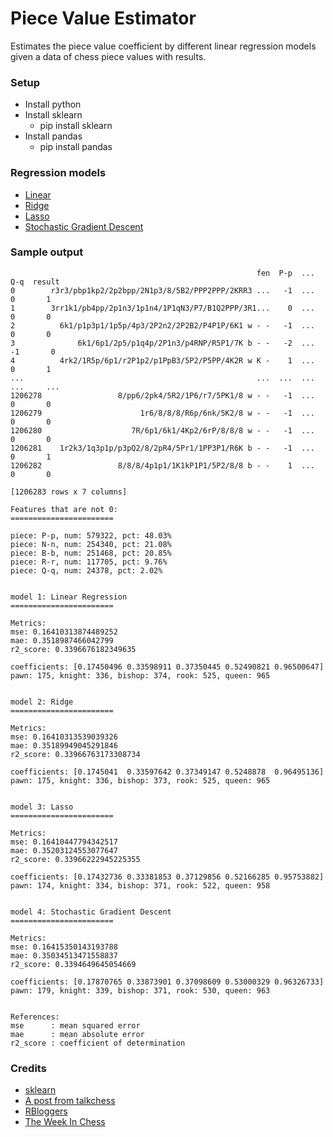 # Piece Value Estimator
Estimates the piece value coefficient by different linear regression models given a data of chess piece values with results.

### Setup
* Install python
* Install sklearn
  * pip install sklearn
* Install pandas
  * pip install pandas
  
### Regression models
* [Linear](https://scikit-learn.org/stable/modules/generated/sklearn.linear_model.LinearRegression.html?highlight=regression#sklearn.linear_model.LinearRegression)
* [Ridge](https://scikit-learn.org/stable/modules/generated/sklearn.linear_model.ridge_regression.html?highlight=ridge#sklearn.linear_model.ridge_regression)
* [Lasso](https://scikit-learn.org/stable/modules/generated/sklearn.linear_model.Lasso.html?highlight=lasso#sklearn.linear_model.Lasso)
* [Stochastic Gradient Descent](https://scikit-learn.org/stable/modules/generated/sklearn.linear_model.SGDRegressor.html?highlight=sgd#sklearn.linear_model.SGDRegressor)

### Sample output
```
                                                       fen  P-p  ...  Q-q  result
0        r3r3/pbp1kp2/2p2bpp/2N1p3/8/5B2/PPP2PPP/2KRR3 ...   -1  ...    0       1
1        3rr1k1/pb4pp/2p1n3/1p1n4/1P1qN3/P7/B1Q2PPP/3R1...    0  ...    0       0
2          6k1/p1p3p1/1p5p/4p3/2P2n2/2P2B2/P4P1P/6K1 w - -   -1  ...    0       0
3              6k1/6p1/2p5/p1q4p/2P1n3/p4RNP/R5P1/7K b - -   -2  ...   -1       0
4          4rk2/1R5p/6p1/r2P1p2/p1PpB3/5P2/P5PP/4K2R w K -    1  ...    0       1
...                                                    ...  ...  ...  ...     ...
1206278                 8/pp6/2pk4/5R2/1P6/r7/5PK1/8 w - -   -1  ...    0       0
1206279                      1r6/8/8/8/R6p/6nk/5K2/8 w - -   -1  ...    0       0
1206280                    7R/6p1/6k1/4Kp2/6rP/8/8/8 w - -   -1  ...    0       0
1206281    1r2k3/1q3p1p/p3pQ2/8/2pR4/5Pr1/1PP3P1/R6K b - -   -1  ...    0       1
1206282                 8/8/8/4p1p1/1K1kP1P1/5P2/8/8 b - -    1  ...    0       0

[1206283 rows x 7 columns]

Features that are not 0:
=======================

piece: P-p, num: 579322, pct: 48.03%
piece: N-n, num: 254340, pct: 21.08%
piece: B-b, num: 251468, pct: 20.85%
piece: R-r, num: 117705, pct: 9.76%
piece: Q-q, num: 24378, pct: 2.02%


model 1: Linear Regression
=======================

Metrics:
mse: 0.16410313874489252
mae: 0.3518987466042799
r2_score: 0.3396676182349635

coefficients: [0.17450496 0.33598911 0.37350445 0.52490821 0.96500647]
pawn: 175, knight: 336, bishop: 374, rook: 525, queen: 965


model 2: Ridge
=======================

Metrics:
mse: 0.16410313539039326
mae: 0.35189949045291846
r2_score: 0.33966763173308734

coefficients: [0.1745041  0.33597642 0.37349147 0.5248878  0.96495136]
pawn: 175, knight: 336, bishop: 373, rook: 525, queen: 965


model 3: Lasso
=======================

Metrics:
mse: 0.16410447794342517
mae: 0.35203124553077647
r2_score: 0.33966222945225355

coefficients: [0.17432736 0.33381853 0.37129856 0.52166285 0.95753882]
pawn: 174, knight: 334, bishop: 371, rook: 522, queen: 958


model 4: Stochastic Gradient Descent
=======================

Metrics:
mse: 0.16415350143193788
mae: 0.35034513471558837
r2_score: 0.3394649645054669

coefficients: [0.17870765 0.33873901 0.37098609 0.53000329 0.96326733]
pawn: 179, knight: 339, bishop: 371, rook: 530, queen: 963


References:
mse      : mean squared error
mae      : mean absolute error
r2_score : coefficient of determination
```

### Credits
* [sklearn](https://scikit-learn.org/stable/)
* [A post from talkchess](http://talkchess.com/forum3/viewtopic.php?f=7&t=75267)
* [RBloggers](https://www.r-bloggers.com/2015/06/big-data-and-chess-what-are-the-predictive-point-values-of-chess-pieces/)
* [The Week In Chess](https://theweekinchess.com/)
